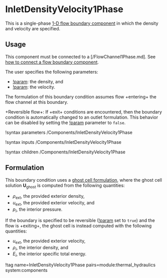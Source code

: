 # InletDensityVelocity1Phase

This is a single-phase [1-D flow boundary component](component_groups/flow_boundary.md)
in which the density and velocity are specified.

## Usage

This component must be connected to a [/FlowChannel1Phase.md]. See
[how to connect a flow boundary component](component_groups/flow_boundary.md#usage).

The user specifies the following parameters:

- [!param](/Components/InletDensityVelocity1Phase/rho): the density, and
- [!param](/Components/InletDensityVelocity1Phase/vel): the velocity.

The formulation of this boundary condition assumes flow +entering+ the flow
channel at this boundary.

+Reversible flow+: If +exit+ conditions are encountered,
then the boundary condition is automatically changed to an outlet formulation.
This behavior can be disabled by setting the
[!param](/Components/InletDensityVelocity1Phase/reversible)
parameter to `false`.

!syntax parameters /Components/InletDensityVelocity1Phase

!syntax inputs /Components/InletDensityVelocity1Phase

!syntax children /Components/InletDensityVelocity1Phase

## Formulation

This boundary condition uses a [ghost cell formulation](component_groups/flow_boundary.md#ghostcell_flux),
where the ghost cell solution $\mathbf{U}_\text{ghost}$ is computed from the following
quantities:

- $\rho_\text{ext}$, the provided exterior density,
- $u_\text{ext}$, the provided exterior velocity, and
- $p_i$, the interior pressure.

If the boundary is specified to be reversible
([!param](/Components/InletDensityVelocity1Phase/reversible) set to `true`) and
the flow is +exiting+, the ghost cell is instead computed with the following
quantities:

- $u_\text{ext}$, the provided exterior velocity,
- $\rho_i$, the interior density, and
- $E_i$, the interior specific total energy.

!tag name=InletDensityVelocity1Phase pairs=module:thermal_hydraulics system:components
